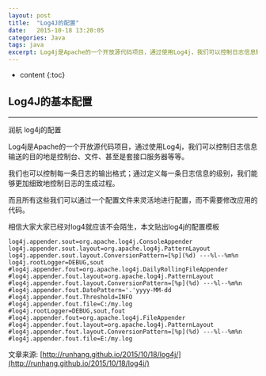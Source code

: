 ```yaml
---
layout: post
title:  "Log4J的配置"
date:   2015-10-18 13:20:05
categories: Java
tags: java
excerpt: Log4j是Apache的一个开放源代码项目，通过使用Log4j，我们可以控制日志信息输送的目的地是
---
```


* content
{:toc}

## Log4J的基本配置 
---

润航
log4j的配置

Log4j是Apache的一个开放源代码项目，通过使用Log4j，我们可以控制日志信息输送的目的地是控制台、文件、甚至是套接口服务器等等。

我们也可以控制每一条日志的输出格式；通过定义每一条日志信息的级别，我们能够更加细致地控制日志的生成过程。

而且所有这些我们可以通过一个配置文件来灵活地进行配置，而不需要修改应用的代码。

相信大家大家已经对log4就应该不会陌生，本文贴出log4j的配置模板


	log4j.appender.sout=org.apache.log4j.ConsoleAppender
	log4j.appender.sout.layout=org.apache.log4j.PatternLayout
	log4j.appender.sout.layout.ConversionPattern=[%p](%d) ---%l--%m%n
	log4j.rootLogger=DEBUG,sout
	#log4j.appender.fout=org.apache.log4j.DailyRollingFileAppender #log4j.appender.fout.layout=org.apache.log4j.PatternLayout
	#log4j.appender.fout.layout.ConversionPattern=[%p](%d) ---%l--%m%n
	#log4j.appender.fout.DatePattern='.'yyyy-MM-dd
	#log4j.appender.fout.Threshold=INFO
	#log4j.appender.fout.file=C:/my.log
	#log4j.rootLogger=DEBUG,sout,fout
	#log4j.appender.fout=org.apache.log4j.FileAppender
	#log4j.appender.fout.layout=org.apache.log4j.PatternLayout
	#log4j.appender.fout.layout.ConversionPattern=[%p](%d) ---%l--%m%n
	#log4j.appender.fout.file=E:/my.log
	
文章来源:  [http://runhang.github.io/2015/10/18/log4j/](http://runhang.github.io/2015/10/18/log4j/)
